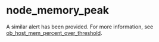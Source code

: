 # node_memory_peak

A similar alert has been provided. For more information, see [ob_host_mem_percent_over_threshold](../300.application-alert/300.ob_host_mem_percent_over_threshold.md). 
